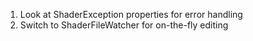1. Look at ShaderException properties for error handling
1. Switch to ShaderFileWatcher for on-the-fly editing

